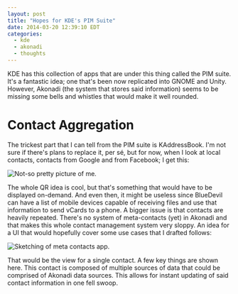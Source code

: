 ```yaml
---
layout: post
title: "Hopes for KDE's PIM Suite"
date: 2014-03-20 12:39:10 EDT
categories:
  - kde
  - akonadi
  - thoughts
---
```


KDE has this collection of apps that are under this thing called the PIM
suite. It's a fantastic idea; one that's been now replicated into GNOME and
Unity. However, Akonadi (the system that stores said information) seems to be
missing some bells and whistles that would make it well rounded.

# Contact Aggregation

The trickest part that I can tell from the PIM suite is KAddressBook. I'm not
sure if there's plans to replace it, per sé, but for now, when I look at local
contacts, contacts from Google and from Facebook; I get this:

![Not-so pretty picture of me.](/images/snapshot85.png)

The whole QR idea is cool, but that's something that would have to be
displayed on-demand. And even then, it might be useless since BlueDevil can
have a list of mobile devices capable of receiving files and use that
information to send vCards to a phone. A bigger issue is that contacts are
heavily repeated. There's no system of meta-contacts (yet) in Akonadi and that
makes this whole contact management system very sloppy. An idea for a UI that
would hopefully cover some use cases that I drafted follows:

![Sketching of meta contacts app.](/images/contact-concept.png)

That would be the view for a single contact. A few key things are shown here.
This contact is composed of multiple sources of data that could be comprised
of Akonadi data sources. This allows for instant updating of said contact
information in one fell swoop.
